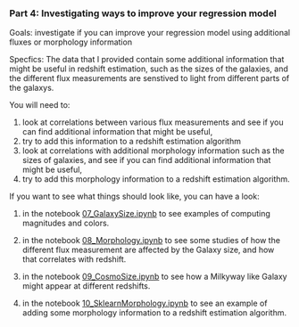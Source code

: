 ### Part 4: Investigating ways to improve your regression model

Goals: investigate if you can improve your regression model using additional fluxes or morphology information 

Specfics: The data that I provided contain some additional information that might be useful in redshift estimation, such as the sizes of the galaxies, and the different flux measurements are senstived to light from different parts of the galaxys.

You will need to:

1. look at correlations between various flux measurements and see if you can find additional information that might be useful,
2. try to add this information to a redshift estimation algorithm
3. look at correlations with additional morphology information such as the sizes of galaxies, and see if you can find additional information that might be useful,
4. try to add this morphology information to a redshift estimation algorithm.



If you want to see what things should look like, you can have a look:

1. in the notebook [07_GalaxySize.ipynb](https://github.com/KIPAC/MACSS/blob/main/nb/07_GalaxySize.ipynb) to see examples of computing magnitudes and colors.

2. in the notebook [08_Morphology.ipynb](https://github.com/KIPAC/MACSS/blob/main/nb/08_Morphology.ipynb) to see some studies of how the different flux measurement are affected by the Galaxy size, and how that correlates with redshift.

3. in the notebook [09_CosmoSize.ipynb](https://github.com/KIPAC/MACSS/blob/main/nb/09_CosmoSize.ipynb) to see how a Milkyway like Galaxy might appear at different redshifts.

4. in the notebook [10_SklearnMorphology.ipynb](https://github.com/KIPAC/MACSS/blob/main/nb/10_SklearnMorphology.ipynb) to see an example of adding some morphology information to a redshift estimation algorithm.







